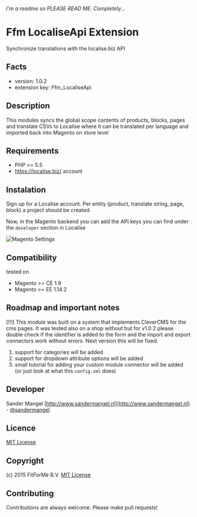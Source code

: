 *I'm a readme so PLEASE READ ME. Completely...*

Ffm LocaliseApi Extension
=====================
Synchronize translations with the localise.biz API

Facts
-----
- version: 1.0.2
- extension key: Ffm_LocaliseApi

Description
-----------
This modules syncs the global scope contents of products, blocks, pages and translate CSVs to Localise where it can be translated per language and imported back into Magento on store level

Requirements
------------
- PHP >= 5.5
- https://localise.biz/ account

Instalation
------------
Sign up for a Localise account. Per entity (product, translate string, page, block) a project should be created.

Now, in the Magento backend you can add the API keys you can find under the `developer` section in Localise

![Magento Settings](http://i.imgur.com/z5icQTi.png "Magento Settings")

Compatibility
-------------
tested on
- Magento >= CE 1.9
- Magento >= EE 1.14.2

Roadmap and important notes
-------------
[!!!] This module was built on a system that implements CleverCMS for the cms pages. It was tested also on a shop without but for v1.0.2 please double check if the identifier is added to the form and the import and export connectors work without errors. Next version this will be fixed.

1. support for categories will be added
2. support for dropdown attribute options will be added
3. small tutorial for adding your custom module connector will be added (or just look at what this `config.xml` does)

Developer
---------
Sander Mangel
[http://www.sandermangel.nl](http://www.sandermangel.nl) - [@sandermangel](https://twitter.com/sandermangel)

Licence
-------
[ MIT License](http://opensource.org/licenses/mit-license.php)

Copyright
---------
(c) 2015 FitForMe B.V.
[ MIT License](http://opensource.org/licenses/mit-license.php)

Contributing
---------
Contributions are always welcome. Please make pull requests!
